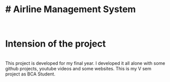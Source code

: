 <h1># Airline Management System </h1><br>

<h1>Intension of the project </h1><br>
  This project is developed for my final year. I developed it all alone with some github projects, youtube videos and some websites. This is my V sem project as BCA Student. <br>
